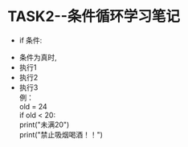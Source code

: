 # TASK2--条件循环学习笔记  
- if 条件:  
+ 条件为真时,
+ 执行1  
+ 执行2  
+ 执行3    
例：  
    old = 24  
    if old < 20:  
        print("未满20")  
        print("禁止吸烟喝酒！！")  
 
